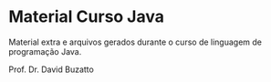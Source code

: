 # Material Curso Java

Material extra e arquivos gerados durante o curso de linguagem de programação Java.

Prof. Dr. David Buzatto
